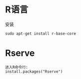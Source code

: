 # R语言

安装

```
sudo apt-get install r-base-core
```

# Rserve

```
进入R命令行:
install.packages("Rserve")
```



